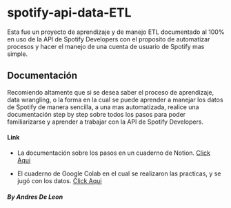 # spotify-api-data-ETL
Esta fue un proyecto de aprendizaje y de manejo ETL documentado al 100% en uso de la API de Spotify Developers con el proposito de automatizar procesos y hacer el manejo de una cuenta de usuario de Spotify mas simple.

## Documentación
Recomiendo altamente que si se desea saber el proceso de aprendizaje, data wrangling, o la forma en la cual se puede aprender a manejar los datos de Spotify de manera sencilla, a una mas automatizada, realice una documentación step by step sobre todos los pasos para poder familiarizarse y aprender a trabajar con la API de Spotify Developers.

#### Link
- La documentación sobre los pasos en un cuaderno de Notion.
[Click Aqui](shorturl.at/cNR57)

- El cuaderno de Google Colab en el cual se realizaron las practicas, y se jugó con los datos.
[Click Aqui](shorturl.at/qrs13)



##### By Andres De Leon
